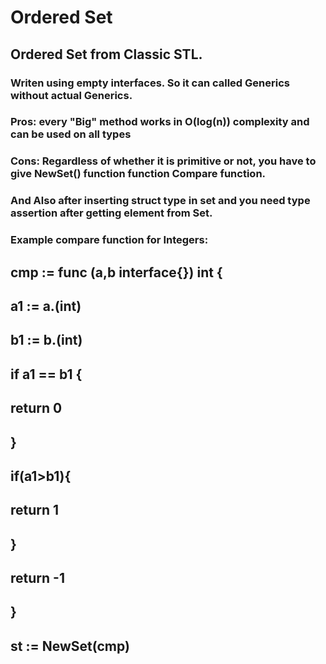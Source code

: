 # Ordered Set

## Ordered Set from Classic STL.

### Writen using empty interfaces. So it can called Generics without actual Generics.

### Pros: every "Big" method works in O(log(n)) complexity and can be used on all types

### Cons: Regardless of whether it is primitive or not, you have to give NewSet() function function Compare function.
### And Also after inserting struct type in set and you need type assertion after getting element  from Set.

### Example compare function for Integers:
## cmp := func (a,b interface{}) int {
##	    a1 := a.(int)
##		b1 := b.(int)
##		   if a1 == b1 {
##			   return 0
##		}
##		if(a1>b1){
##			return 1
##		}
##		return -1
##	}
##  st := NewSet(cmp)